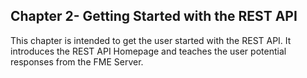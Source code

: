 ## Chapter 2- Getting Started with the REST API

This chapter is intended to get the user started with the REST API. It introduces the REST API Homepage and teaches the user potential responses from the FME Server.
